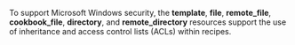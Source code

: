 To support Microsoft Windows security, the **template**, **file**,
**remote_file**, **cookbook_file**, **directory**, and
**remote_directory** resources support the use of inheritance and
access control lists (ACLs) within recipes.